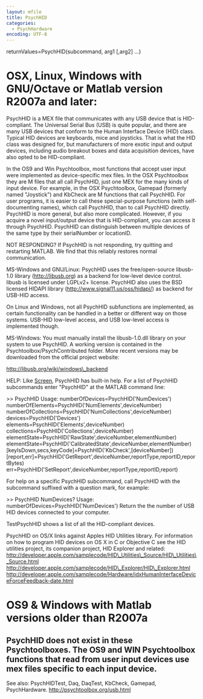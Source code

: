 ```yaml
---
layout: mfile
title: PsychHID
categories:
  - PsychHardware
encoding: UTF-8
---
```



returnValues=PsychHID(subcommand, arg1 [,arg2] ...)

# OSX, Linux, Windows with GNU/Octave or Matlab version R2007a and later:

PsychHID is a MEX file that communicates with any USB device that
is HID-compliant. The Universal Serial Bus (USB) is quite popular, and
there are many USB devices that conform to the Human Interface Device
(HID) class.  Typical HID devices are keyboards, mice and joysticks. That
is what the HID class was designed for, but manufacturers of more exotic
input and output devices, including audio breakout boxes and data
acquisition devices, have also opted to be HID-compliant.

In the OS9 and Win Psychtoolbox, most functions that accept user input
were implemented as device-specific mex files. In the OSX Psychtoolbox
they are M files that all call PsychHID, just one MEX for the many kinds
of input device.  For example, in the OSX Psychtoolbox, Gamepad (formerly
named "Joystick") and KbCheck are M functions that call PsychHID.  For
user programs, it is easier to call these special-purpose functions (with
self-documenting names), which call PsychHID, than to call PsychHID
directly. PsychHID is more general, but also more complicated. However,
if you acquire a novel input/output device that is HID-compliant, you can
access it through PsychHID. PsychHID can distinguish between multiple
devices of the same type by their serialNumber or locationID.

NOT RESPONDING? If PsychHID is not responding, try quitting and
restarting MATLAB. We find that this reliably restores normal
communication.

MS-Windows and GNU/Linux: PsychHID uses the free/open-source libusb-1.0
library (http://libusb.org) as a backend for low-level device control.
libusb is licensed under LGPLv2+ license. PsychHID also uses the BSD
licensed HIDAPI library (http://www.signal11.us/oss/hidapi/) as backend
for USB-HID access.

On Linux and Windows, not all PsychHID subfunctions are implemented, as
certain functionality can be handled in a better or different way on
those systems. USB-HID low-level access, and USB low-level access is
implemented though.

MS-Windows: You must manually install the libusb-1.0.dll library on your
system to use PsychHID. A working version is contained in the
Psychtoolbox/PsychContributed folder. More recent versions may be
downloaded from the official project website:

http://libusb.org/wiki/windows\_backend

HELP: Like [Screen](/docs/Screen), PsychHID has built-in help. For a list of PsychHID
subcommands enter "PsychHID" at the MATLAB command line:

\>\> PsychHID
Usage:
numberOfDevices=PsychHID('NumDevices')
numberOfElements=PsychHID('NumElements',deviceNumber)
numberOfCollections=PsychHID('NumCollections',deviceNumber)
devices=PsychHID('Devices')
elements=PsychHID('Elements',deviceNumber)
collections=PsychHID('Collections',deviceNumber)
elementState=PsychHID('RawState',deviceNumber,elementNumber)
elementState=PsychHID('CalibratedState',deviceNumber,elementNumber)
[keyIsDown,secs,keyCode]=PsychHID('KbCheck',[deviceNumber])
[report,err]=PsychHID('GetReport',deviceNumber,reportType,reportID,reportBytes)
err=PsychHID('SetReport',deviceNumber,reportType,reportID,report)

For help on a specific PsychHID subcommand, call PsychHID with the
subcommand suffixed with a question mark, for example:

  \>\> PsychHID NumDevices?
  Usage:
  numberOfDevices=PsychHID('NumDevices')
  Return the the number of USB HID devices connected to your computer.

TestPsychHID shows a list of all the HID-compliant devices.

PsychHID on OS/X links against Apples HID Utilities library.  For information on
how to program HID devices on OS X in C or Objective C see the HID
utilities project, its companion project, HID Explorer and related:
http://developer.apple.com/samplecode/HID\_Utilities\_Source/HID\_Utilities\_Source.html
http://developer.apple.com/samplecode/HID\_Explorer/HID\_Explorer.html
http://developer.apple.com/samplecode/Hardware/idxHumanInterfaceDeviceForceFeedback-date.html

# OS9 & Windows with Matlab versions older than R2007a

PsychHID does not exist in these Psychtoolboxes.  The OS9 and
WIN Psychtoolbox functions that read from user input devices use mex
files specific to each input device.
----

See also: PsychHIDTest, Daq, DaqTest, KbCheck, Gamepad, PsychHardware.
<http://psychtoolbox.org/usb.html>